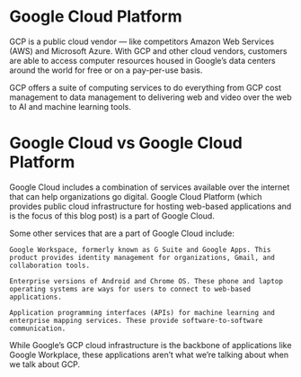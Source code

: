 # Google Cloud Platform
GCP is a public cloud vendor — like competitors Amazon Web Services (AWS) and Microsoft Azure. With GCP and other cloud vendors, customers are able to access computer resources housed in Google’s data centers around the world for free or on a pay-per-use basis.

GCP offers a suite of computing services to do everything from GCP cost management to data management to delivering web and video over the web to AI and machine learning tools.

# Google Cloud vs Google Cloud Platform
Google Cloud includes a combination of services available over the internet that can help organizations go digital. Google Cloud Platform (which provides public cloud infrastructure for hosting web-based applications and is the focus of this blog post) is a part of Google Cloud.

Some other services that are a part of Google Cloud include: 

    Google Workspace, formerly known as G Suite and Google Apps. This product provides identity management for organizations, Gmail, and collaboration tools.

    Enterprise versions of Android and Chrome OS. These phone and laptop operating systems are ways for users to connect to web-based applications.

    Application programming interfaces (APIs) for machine learning and enterprise mapping services. These provide software-to-software communication. 

While Google’s GCP cloud infrastructure is the backbone of applications like Google Workplace, these applications aren’t what we’re talking about when we talk about GCP.